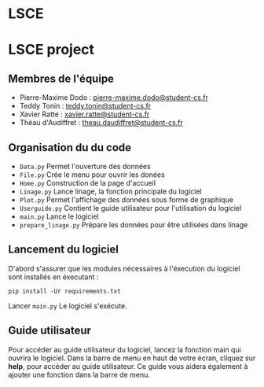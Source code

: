 # LSCE

# LSCE project


## Membres de l'équipe

- Pierre-Maxime Dodo : pierre-maxime.dodo@student-cs.fr
- Teddy Tonin : teddy.tonin@student-cs.fr
- Xavier Ratte : xavier.ratte@student-cs.fr
- Théau d'Audiffret : theau.daudiffret@student-cs.fr

## Organisation du du code 

- ``Data.py`` Permet l'ouverture des données
- ``File.py`` Crée le menu pour ouvrir les donées
- ``Home.py`` Construction de la page d'accueil
- ``Linage.py`` Lance linage, la fonction principale du logiciel
- ``Plot.py`` Permet l'affichage des données sous forme de graphique
- ``Userguide.py`` Contient le guide utilisateur pour l'utilisation du logiciel
- ``main.py`` Lance le logiciel
- ``prepare_linage.py`` Prépare les données pour être utilisées dans linage

## Lancement du logiciel 

D'abord s'assurer que les modules nécessaires à l'éxecution du logiciel sont installés en éxecutant :

    pip install -Ur requirements.txt

Lancer ``main.py``
Le logiciel s'exécute.

## Guide utilisateur 

Pour accéder au guide utilisateur du logiciel, lancez la fonction main qui ouvrira le logiciel. Dans la barre de menu en haut de votre écran, cliquez sur **help**, pour accéder au guide utilisateur. Ce guide vous aidera également à ajouter une fonction dans la barre de menu. 

